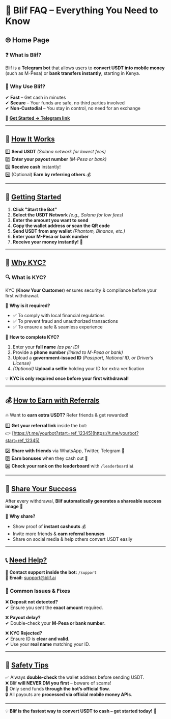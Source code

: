 # 📌 Blif FAQ – Everything You Need to Know  

## 🌐 Home Page  

### ❓ What is Blif?  
Blif is a **Telegram bot** that allows users to **convert USDT into mobile money** (such as M-Pesa) or **bank transfers instantly**, starting in Kenya.  

### 🚀 Why Use Blif?  
✔ **Fast** – Get cash in minutes  
✔ **Secure** – Your funds are safe, no third parties involved  
✔ **Non-Custodial** – You stay in control, no need for an exchange  

🔗 **[Get Started → Telegram link](#)**  

---

## 📖 [How It Works](docs/how-it-works.md)  

1️⃣ **Send USDT** *(Solana network for lowest fees)*  
2️⃣ **Enter your payout number** *(M-Pesa or bank)*  
3️⃣ **Receive cash** instantly!  
4️⃣ (Optional) **Earn by referring others** 💰  

---

## 🚀 [Getting Started](docs/getting-started.md)  

1. **Click "Start the Bot"**  
2. **Select the USDT Network** *(e.g., Solana for low fees)*  
3. **Enter the amount you want to send**  
4. **Copy the wallet address or scan the QR code**  
5. **Send USDT from any wallet** *(Phantom, Binance, etc.)*  
6. **Enter your M-Pesa or bank number**  
7. **Receive your money instantly!** 💸  

---

## 👤 [Why KYC?](docs/kyc.md)  

### 🔍 What is KYC?  
KYC (**Know Your Customer**) ensures security & compliance before your first withdrawal.  

🔹 **Why is it required?**  
- ✅ To comply with local financial regulations  
- ✅ To prevent fraud and unauthorized transactions  
- ✅ To ensure a safe & seamless experience  

🔹 **How to complete KYC?**  
1. Enter your **full name** *(as per ID)*  
2. Provide a **phone number** *(linked to M-Pesa or bank)*  
3. Upload a **government-issued ID** *(Passport, National ID, or Driver’s License)*  
4. *(Optional)* **Upload a selfie** holding your ID for extra verification  

💡 **KYC is only required once before your first withdrawal!**  

---

## 💰 [How to Earn with Referrals](docs/referrals.md)  

🔥 Want to **earn extra USDT?** Refer friends & get rewarded!  

1️⃣ **Get your referral link** inside the bot:  
   👉 [https://t.me/yourbot?start=ref_12345](https://t.me/yourbot?start=ref_12345)  

2️⃣ **Share with friends** via WhatsApp, Twitter, Telegram 🚀  
3️⃣ **Earn bonuses** when they cash out 💸  
4️⃣ **Check your rank on the leaderboard** with `/leaderboard` 📊  

---

## 📸 [Share Your Success](docs/share-your-success.md)  

After every withdrawal, **Blif automatically generates a shareable success image** 🎉  

💎 **Why share?**  
- Show proof of **instant cashouts** 💰  
- Invite more friends & **earn referral bonuses**  
- Share on social media & help others convert USDT easily  

---

## 📞 [Need Help?](docs/support.md)  

💬 **Contact support inside the bot:** `/support`  
📧 **Email:** support@blif.ai  

### 🔎 Common Issues & Fixes  

❌ **Deposit not detected?**  
✔ Ensure you sent the **exact amount** required.  

❌ **Payout delay?**  
✔ Double-check your **M-Pesa or bank number**.  

❌ **KYC Rejected?**  
✔ Ensure ID is **clear and valid**.  
✔ Use your **real name** matching your ID.  

---

## 🔐 [Safety Tips](docs/safety.md)  

✅ Always **double-check** the wallet address before sending USDT.  
❌ Blif **will NEVER DM you first** – beware of scams!  
🚀 Only send funds **through the bot’s official flow**.  
🔒 All payouts are **processed via official mobile money APIs**.  

---

💡 **Blif is the fastest way to convert USDT to cash – get started today!** 🚀  
